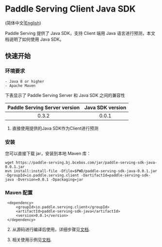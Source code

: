 # Paddle Serving Client Java SDK

(简体中文|[English](JAVA_SDK.md))

Paddle Serving 提供了 Java SDK，支持 Client 端用 Java 语言进行预测，本文档说明了如何使用 Java SDK。

## 快速开始

### 环境要求

```
- Java 8 or higher
- Apache Maven
```

下表显示了 Paddle Serving Server 和 Java SDK 之间的兼容性

| Paddle Serving Server version | Java SDK version |
| :---------------------------: | :--------------: |
|             0.3.2             |      0.0.1       |

1.    直接使用提供的Java SDK作为Client进行预测
### 安装

您可以直接下载 jar，安装到本地 Maven 库：

```shell
wget https://paddle-serving.bj.bcebos.com/jar/paddle-serving-sdk-java-0.0.1.jar
mvn install:install-file -Dfile=$PWD/paddle-serving-sdk-java-0.0.1.jar -DgroupId=io.paddle.serving.client -DartifactId=paddle-serving-sdk-java -Dversion=0.0.1 -Dpackaging=jar
```

### Maven 配置

```text
 <dependency>
     <groupId>io.paddle.serving.client</groupId>
     <artifactId>paddle-serving-sdk-java</artifactId>
     <version>0.0.1</version>
 </dependency>
```

2.    从源码进行编译后使用，详细步骤见[文档](../java/README.md).

3.    相关使用示例见[文档](../java/README.md).

